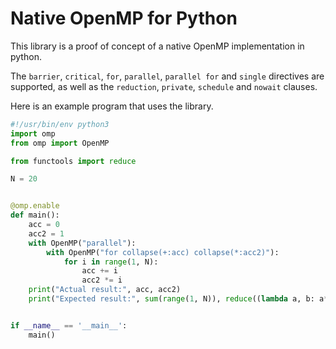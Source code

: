 # Native OpenMP for Python
This library is a proof of concept of a native OpenMP implementation in python.

The `barrier`, `critical`, `for`, `parallel`, `parallel for` and `single` directives are supported,
as well as the `reduction`, `private`, `schedule` and `nowait` clauses.

Here is an example program that uses the library.

```python
#!/usr/bin/env python3
import omp
from omp import OpenMP

from functools import reduce

N = 20


@omp.enable
def main():
    acc = 0
    acc2 = 1
    with OpenMP("parallel"):
        with OpenMP("for collapse(+:acc) collapse(*:acc2)"):
            for i in range(1, N):
                acc += i
                acc2 *= i
    print("Actual result:", acc, acc2)
    print("Expected result:", sum(range(1, N)), reduce((lambda a, b: a*b), range(1, N), 1))


if __name__ == '__main__':
    main()
```

<!-- See `examples` for example usages of the library. ->>
